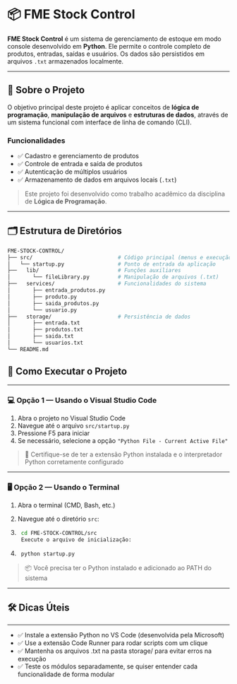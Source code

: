 # 📦 FME Stock Control

**FME Stock Control** é um sistema de gerenciamento de estoque em modo console desenvolvido em **Python**. Ele permite o controle completo de produtos, entradas, saídas e usuários. Os dados são persistidos em arquivos `.txt` armazenados localmente.

---

## 📌 Sobre o Projeto

O objetivo principal deste projeto é aplicar conceitos de **lógica de programação**, **manipulação de arquivos** e **estruturas de dados**, através de um sistema funcional com interface de linha de comando (CLI).

### Funcionalidades

- ✅ Cadastro e gerenciamento de produtos
- ✅ Controle de entrada e saída de produtos
- ✅ Autenticação de múltiplos usuários
- ✅ Armazenamento de dados em arquivos locais (`.txt`)

> Este projeto foi desenvolvido como trabalho acadêmico da disciplina de **Lógica de Programação**.

---

## 🗂️ Estrutura de Diretórios

```bash
FME-STOCK-CONTROL/
├── src/                           # Código principal (menus e execução)
│   └── startup.py                 # Ponto de entrada da aplicação
├──   lib/                         # Funções auxiliares
│       └── fileLibrary.py         # Manipulação de arquivos (.txt)
├──   services/                    # Funcionalidades do sistema
│       ├── entrada_produtos.py
│       ├── produto.py
│       ├── saida_produtos.py
│       └── usuario.py
├──   storage/                     # Persistência de dados
│       ├── entrada.txt
│       ├── produtos.txt
│       ├── saida.txt
│       └── usuarios.txt
└── README.md

```     

## 🚀 Como Executar o Projeto

---

### 💻 Opção 1 — Usando o Visual Studio Code

1. Abra o projeto no Visual Studio Code
2. Navegue até o arquivo `src/startup.py`
3. Pressione F5 para iniciar
4. Se necessário, selecione a opção `"Python File - Current Active File"`


> 🔧 Certifique-se de ter a extensão Python instalada e o interpretador Python corretamente configurado
---

### 🖥️ Opção 2 — Usando o Terminal

1. Abra o terminal (CMD, Bash, etc.)
2. Navegue até o diretório ```src```:

3. ```bash
    cd FME-STOCK-CONTROL/src
    Execute o arquivo de inicialização:
   ```
4. ```bash
    python startup.py
   ```

> 📦 Você precisa ter o Python instalado e adicionado ao PATH do sistema

---

## 🛠️ Dicas Úteis
---

- ✅ Instale a extensão Python no VS Code (desenvolvida pela Microsoft)
- ✅ Use a extensão Code Runner para rodar scripts com um clique
- ✅ Mantenha os arquivos .txt na pasta storage/ para evitar erros na execução
- ✅ Teste os módulos separadamente, se quiser entender cada funcionalidade de forma modular